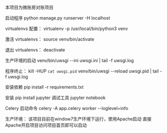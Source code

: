 本项目为微账房对账项目

启动程序
 python manage.py runserver -H localhost

virtualenvs 配置：
 virtualenv -p /usr/local/bin/python3 venv

激活 virtualenvs：
 source venv/bin/activate

退出 virtualenvs：
 deactivate

生产环境的启动
 venv/bin/uwsgi --ini uwsgi.ini | tail -f uwsgi.log

 程序终止：
 kill -HUP `cat uwsgi.pid`
 venv/bin/uwsgi --reload uwsgi.pid | tail -f uwsgi.log

 安装依赖
pip install -r requirements.txt


安装
  pip install jupyter
调试工具
   jupyter notebook

Celery 启动命令
   celery -A app.celery worker --loglevel=info

生产环境：
该项目目前在window7生产环境下运行，使用Apache启动
直接Apache开启项目访问项目首页即可以启动